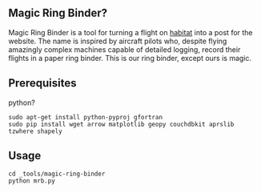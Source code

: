 ## Magic Ring Binder?

Magic Ring Binder is a tool for turning a flight on
[habitat](http://habitat.habhub.org) into a post for the website. The name is
inspired by aircraft pilots who, despite flying amazingly complex
machines capable of detailed logging, record their flights in a
paper ring binder. This is our ring binder, except ours is magic.

## Prerequisites

python?


```
sudo apt-get install python-pyproj gfortran
sudo pip install wget arrow matplotlib geopy couchdbkit aprslib tzwhere shapely
```

## Usage

```
cd _tools/magic-ring-binder
python mrb.py
```
